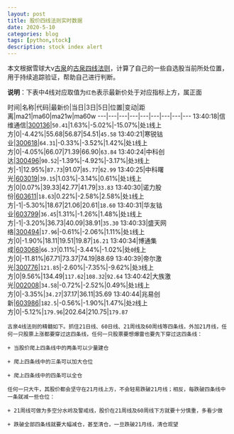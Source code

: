 ```yaml
---
layout: post
title: 股价四线法则实时数据
date: 2020-5-10
categories: blog
tags: [python,stock]
description: stock index alert
---
```



本文根据雪球大v[古泉](https://xueqiu.com/u/7148646888)的[古泉四线法则](https://xueqiu.com/7148646888/130498192)，计算了自己的一些自选股当前所处位置，用于持续追踪验证，帮助自己进行判断。

**说明**：下表中4线对应取值为`红色`表示最新价处于对应指标上方，属正面

时间|名称|代码|最新价|当日|3日|5日|位置|变动|距离|ma21|ma60|ma21w|ma60w
---|---|---|---|---|---|---|---|---
13:40:18|信维通信|[300136](https://xueqiu.com/S/SZ300136)|`50.41`|1.63%|-5.02%|-15.07%|处`1`线上方|0|-4.42%|55.68|56.87|54.51|`45.58`
13:40:21|寒锐钴业|[300618](https://xueqiu.com/S/SZ300618)|`64.31`|-0.33%|-3.52%|1.42%|处`1`线上方|0|-4.05%|66.07|71.39|66.90|`63.84`
13:40:24|中科创达|[300496](https://xueqiu.com/S/SZ300496)|`90.52`|-1.39%|-4.92%|-3.17%|处`3`线上方|-1|12.95%|`87.73`|91.07|`85.77`|`62.99`
13:40:25|中科曙光|[603019](https://xueqiu.com/S/SH603019)|`39.15`|1.03%|-3.14%|0.61%|处`1`线上方|0|0.07%|39.33|42.77|41.79|`33.83`
13:40:30|诺力股份|[603611](https://xueqiu.com/S/SH603611)|`18.63`|0.22%|-2.58%|2.58%|处`1`线上方|-1|-5.30%|18.67|21.06|20.61|`18.60`
13:40:31|华友钴业|[603799](https://xueqiu.com/S/SH603799)|`36.45`|1.31%|-1.26%|1.48%|处`1`线上方|-1|-3.20%|36.73|40.09|38.91|`35.30`
13:40:33|盛天网络|[300494](https://xueqiu.com/S/SZ300494)|`17.96`|-0.61%|-2.06%|1.11%|处`1`线上方|0|-1.90%|18.11|19.51|19.87|`16.21`
13:40:34|博通集成|[603068](https://xueqiu.com/S/SH603068)|`66.37`|0.11%|-3.44%|-1.02%|处`0`线上方|0|-11.81%|67.71|73.37|74.19|88.69
13:40:39|帝尔激光|[300776](https://xueqiu.com/S/SZ300776)|`121.85`|-2.60%|-7.35%|-9.62%|处`3`线上方|0|9.56%|134.49|`117.62`|`108.32`|`92.64`
13:40:42|大族激光|[002008](https://xueqiu.com/S/SZ002008)|`34.58`|-0.72%|-2.52%|0.49%|处`1`线上方|0|-3.35%|`34.27`|37.17|36.11|35.69
13:40:44|兆易创新|[603986](https://xueqiu.com/S/SH603986)|`182.5`|-0.56%|-1.90%|1.47%|处`2`线上方|0|-5.12%|`179.96`|202.64|210.75|`179.87`

```
古泉4线法则的精髓如下。抓住21日线、60日线、21周线及60周线等四条线，外加21月线，任何一只股票上涨都要穿过这四条线，任何一只股票要想爆雷也要先下穿过这四条线：

+ 当股价爬上四条线中的两条可以少量建仓

+ 爬上四条线中的三条可以加大仓位

+ 爬上四条线中的四条可以全仓

任何一只大牛，其股价都会坚守在21月线上方，不会轻易跌破21月线；相反，每跌破四条线中一条就减一些仓位：

+ 21周线可做为多空分水岭及警戒线，股价在21周线及60周线下方就要十分慎重，多看少做

+ 跌破全部四条线就要大幅减仓，甚至清仓，一旦跌破21月线，清仓观望
```
